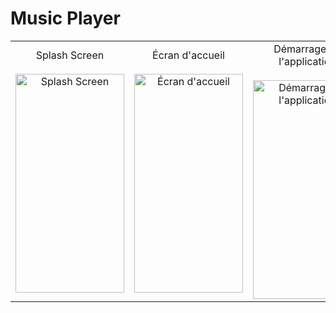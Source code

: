 # Music Player

<p align="center">
  <table>
    <tr>
      <td align="center">
        <span>Splash Screen</span>
        <br>
         <br>
        <img width="174" height="350" alt="Splash Screen" src="https://github.com/user-attachments/assets/dfaa30cc-fd09-452c-866b-8c3ef5948e15">
      </td>
      <td align="center">
        <span>Écran d'accueil</span>
        <br>
        <br>
        <img width="174" height="350" alt="Écran d'accueil" src="https://github.com/user-attachments/assets/3554ddea-a060-441b-a3de-0843711800ae">
      </td>
      <td align="center">
        <span>Démarrage de l'application</span>
        <br>
        <br>
        <img width="174" height="350" alt="Démarrage de l'application" src="https://github.com/user-attachments/assets/8bb57c7e-4a5e-447c-b44a-eabc8a421572">
      </td>
    </tr>
  </table>
</p>

